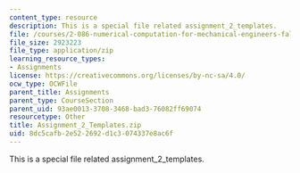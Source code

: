 ```yaml
---
content_type: resource
description: This is a special file related assignment_2_templates.
file: /courses/2-086-numerical-computation-for-mechanical-engineers-fall-2014/8dc5cafb2e522692d1c3074337e8ac6f_Assignment_2_Templates.zip
file_size: 2923223
file_type: application/zip
learning_resource_types:
- Assignments
license: https://creativecommons.org/licenses/by-nc-sa/4.0/
ocw_type: OCWFile
parent_title: Assignments
parent_type: CourseSection
parent_uid: 93ae0013-3708-3468-bad3-76082ff69074
resourcetype: Other
title: Assignment_2_Templates.zip
uid: 8dc5cafb-2e52-2692-d1c3-074337e8ac6f
---
```

This is a special file related assignment_2_templates.